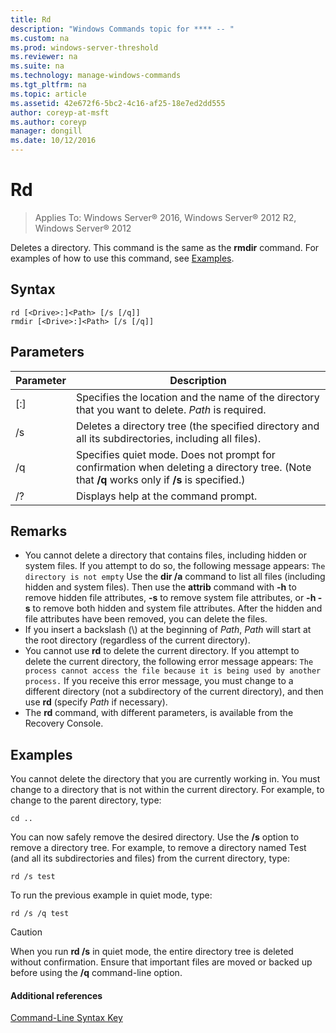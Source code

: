 ```yaml
---
title: Rd
description: "Windows Commands topic for **** -- "
ms.custom: na
ms.prod: windows-server-threshold
ms.reviewer: na
ms.suite: na
ms.technology: manage-windows-commands
ms.tgt_pltfrm: na
ms.topic: article
ms.assetid: 42e672f6-5bc2-4c16-af25-18e7ed2dd555
author: coreyp-at-msft
ms.author: coreyp
manager: dongill
ms.date: 10/12/2016
---
```


# Rd

>Applies To: Windows Server&reg; 2016, Windows Server&reg; 2012 R2, Windows Server&reg; 2012

Deletes a directory. This command is the same as the **rmdir** command.
For examples of how to use this command, see [Examples](#BKMK_examples).
## Syntax
```
rd [<Drive>:]<Path> [/s [/q]]
rmdir [<Drive>:]<Path> [/s [/q]]
```
## Parameters
|Parameter|Description|
|-------------|---------------|
|[<Drive>:]<Path>|Specifies the location and the name of the directory that you want to delete. *Path* is required.|
|/s|Deletes a directory tree (the specified directory and all its subdirectories, including all files).|
|/q|Specifies quiet mode. Does not prompt for confirmation when deleting a directory tree. (Note that **/q** works only if **/s** is specified.)|
|/?|Displays help at the command prompt.|
## Remarks
-   You cannot delete a directory that contains files, including hidden or system files. If you attempt to do so, the following message appears:
    `The directory is not empty`
    Use the **dir /a** command to list all files (including hidden and system files). Then use the **attrib** command with **-h** to remove hidden file attributes, **-s** to remove system file attributes, or **-h -s** to remove both hidden and system file attributes. After the hidden and file attributes have been removed, you can delete the files.
-   If you insert a backslash (\\) at the beginning of *Path*, *Path* will start at the root directory (regardless of the current directory).
-   You cannot use **rd** to delete the current directory. If you attempt to delete the current directory, the following error message appears:
    `The process cannot access the file because it is being used by another process.`
    If you receive this error message, you must change to a different directory (not a subdirectory of the current directory), and then use **rd** (specify *Path* if necessary).
-   The **rd** command, with different parameters, is available from the Recovery Console.
## <a name="BKMK_examples"></a>Examples
You cannot delete the directory that you are currently working in. You must change to a directory that is not within the current directory. For example, to change to the parent directory, type:
```
cd ..
```
You can now safely remove the desired directory.
Use the **/s** option to remove a directory tree. For example, to remove a directory named Test (and all its subdirectories and files) from the current directory, type:
```
rd /s test
```
To run the previous example in quiet mode, type:
```
rd /s /q test
```
> [!CAUTION]
> When you run **rd /s** in quiet mode, the entire directory tree is deleted without confirmation. Ensure that important files are moved or backed up before using the **/q** command-line option.
#### Additional references
[Command-Line Syntax Key](Command-Line-Syntax-Key.md)
